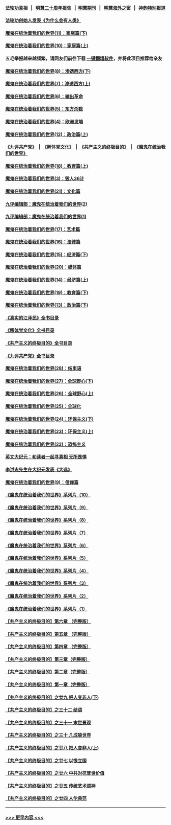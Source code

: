 #### [法轮功真相](https://github.com/gfw-breaker/truth/blob/master/README.md?t=0) &nbsp;&nbsp;|&nbsp;&nbsp; [明慧二十周年报告](https://github.com/gfw-breaker/mh-reports/blob/master/README.md?t=0) &nbsp;&nbsp;|&nbsp;&nbsp;[明慧期刊](https://github.com/gfw-breaker/mh-qikan) &nbsp;&nbsp;|&nbsp;&nbsp; [明慧海外之窗](https://github.com/gfw-breaker/mh-news/blob/master/README.md?t=0) &nbsp;&nbsp;|&nbsp;&nbsp; [神韵特别报道](https://github.com/gfw-breaker/mh-news/blob/master/shenyun.md?t=0)
#### [法轮功创始人发表《为什么会有人类》](../pages/nsc422/n13912117.md?t=03061543) 
#### [魔鬼在统治着我们的世界(11)：家庭篇(下)](../pages/nsc422/n10440961.md?t=03061543) 
#### [魔鬼在统治着我们的世界(10)：家庭篇(上)](../pages/nsc422/n10435448.md?t=03061543) 
#### 五毛举报越来越频繁，请网友们前往下载 [一键翻墙软件](https://github.com/gfw-breaker/ssr-accounts)，并将此项目推荐给亲友
#### [魔鬼在统治着我们的世界(8)：渗透西方(下)](../pages/nsc422/n10429603.md?t=03061543) 
#### [魔鬼在统治着我们的世界(7)：渗透西方(上)](../pages/nsc422/n10426013.md?t=03061543) 
#### [魔鬼在统治着我们的世界(6)：输出革命](../pages/nsc422/n10421536.md?t=03061543) 
#### [魔鬼在统治着我们的世界(5)：东方杀戮](../pages/nsc422/n10417707.md?t=03061543) 
#### [魔鬼在统治着我们的世界(4)：欧洲发端](../pages/nsc422/n10414890.md?t=03061543) 
#### [魔鬼在统治着我们的世界(12)：政治篇(上)](../pages/nsc422/n10444576.md?t=03061543) 
#### [《九评共产党》](https://github.com/begood0513/9ping.md/blob/master/README.md) &nbsp;|&nbsp; [《解体党文化》](../../../../jtdwh.md/blob/master/README.md)  &nbsp;|&nbsp; [《共产主义的终极目的》](../../../../gczydzjmd.md/blob/master/README.md) &nbsp;|&nbsp; [《魔鬼在统治我们的世界》](../../../../mgztzwmdsj.md/blob/master/README.md) 
#### [魔鬼在统治着我们的世界(18)：教育篇(上)](../pages/nsc422/n10526970.md?t=03061543) 
#### [魔鬼在统治着我们的世界(3)：毁人36计](../pages/nsc422/n10411583.md?t=03061543) 
#### [魔鬼在统治着我们的世界(21)：文化篇](../pages/nsc422/n10597706.md?t=03061543) 
#### [九评编辑部：魔鬼在统治着我们的世界(2)](../pages/nsc422/n10410036.md?t=03061543) 
#### [九评编辑部：魔鬼在统治着我们的世界(1)](../pages/nsc422/n10406825.md?t=03061543) 
#### [魔鬼在统治着我们的世界(17)：艺术篇](../pages/nsc422/n10499093.md?t=03061543) 
#### [魔鬼在统治着我们的世界(16)：法律篇](../pages/nsc422/n10485969.md?t=03061543) 
#### [魔鬼在统治着我们的世界(15)：经济篇(下)](../pages/nsc422/n10469975.md?t=03061543) 
#### [魔鬼在统治着我们的世界(20)：媒体篇](../pages/nsc422/n10586579.md?t=03061543) 
#### [魔鬼在统治着我们的世界(14)：经济篇(上)](../pages/nsc422/n10457370.md?t=03061543) 
#### [魔鬼在统治着我们的世界(19)：教育篇(下)](../pages/nsc422/n10564808.md?t=03061543) 
#### [魔鬼在统治着我们的世界(13)：政治篇(下)](../pages/nsc422/n10448270.md?t=03061543) 
#### [《真实的江泽民》全书目录](../pages/nsc422/n13721399.md?t=03061543) 
#### [《解体党文化》全书目录](../pages/nsc422/n13721157.md?t=03061543) 
#### [《共产主义的终极目的》全书目录](../pages/nsc422/n13721048.md?t=03061543) 
#### [《九评共产党》全书目录](../pages/nsc422/n13708085.md?t=03061543) 
#### [魔鬼在统治着我们的世界(28)：结束语](../pages/nsc422/n10936246.md?t=03061543) 
#### [魔鬼在统治着我们的世界(27)：全球野心(下)](../pages/nsc422/n10928319.md?t=03061543) 
#### [魔鬼在统治着我们的世界(26)：全球野心(上)](../pages/nsc422/n10900318.md?t=03061543) 
#### [魔鬼在统治着我们的世界(25)：全球化](../pages/nsc422/n10788205.md?t=03061543) 
#### [魔鬼在统治着我们的世界(24)：环保主义(下)](../pages/nsc422/n10695307.md?t=03061543) 
#### [魔鬼在统治着我们的世界(23)：环保主义(上)](../pages/nsc422/n10688613.md?t=03061543) 
#### [魔鬼在统治着我们的世界(22)：恐怖主义](../pages/nsc422/n10614727.md?t=03061543) 
#### [英文大纪元：和读者一起寻真相 无所畏惧](../pages/nsc422/n12542027.md?t=03061543) 
#### [李洪志先生在大纪元发表《大选》](../pages/nsc422/n12534746.md?t=03061543) 
#### [魔鬼在统治着我们的世界(9)：信仰篇](../pages/nsc422/n10432159.md?t=03061543) 
#### [《魔鬼在统治着我们的世界》系列片（10）](../pages/nsc422/n12292670.md?t=03061543) 
#### [《魔鬼在统治着我们的世界》系列片（9）](../pages/nsc422/n12290859.md?t=03061543) 
#### [《魔鬼在统治着我们的世界》系列片（8）](../pages/nsc422/n12287445.md?t=03061543) 
#### [《魔鬼在统治着我们的世界》系列片（7）](../pages/nsc422/n12283425.md?t=03061543) 
#### [《魔鬼在统治着我们的世界》系列片（6）](../pages/nsc422/n12282314.md?t=03061543) 
#### [《魔鬼在统治着我们的世界》系列片（5）](../pages/nsc422/n12281419.md?t=03061543) 
#### [《魔鬼在统治着我们的世界》系列片（4）](../pages/nsc422/n12274024.md?t=03061543) 
#### [《魔鬼在统治着我们的世界》系列片（3）](../pages/nsc422/n12271322.md?t=03061543) 
#### [《魔鬼在统治着我们的世界》系列片（2）](../pages/nsc422/n12269049.md?t=03061543) 
#### [《魔鬼在统治着我们的世界》系列片（1）](../pages/nsc422/n12267575.md?t=03061543) 
#### [【共产主义的终极目的】第六章 （完整版）](../pages/nsc422/n11428913.md?t=03061543) 
#### [【共产主义的终极目的】第五章 （完整版）](../pages/nsc422/n11428912.md?t=03061543) 
#### [【共产主义的终极目的】第四章 （完整版）](../pages/nsc422/n11428907.md?t=03061543) 
#### [【共产主义的终极目的】第三章（完整版）](../pages/nsc422/n11428848.md?t=03061543) 
#### [【共产主义的终极目的】第二章（完整版）](../pages/nsc422/n11428831.md?t=03061543) 
#### [【共产主义的终极目的】第一章（完整版）](../pages/nsc422/n11417651.md?t=03061543) 
#### [【共产主义的终极目的】之廿九 把人变非人(下)](../pages/nsc422/n11344140.md?t=03061543) 
#### [【共产主义的终极目的】之三十二 结语](../pages/nsc422/n11360535.md?t=03061543) 
#### [【共产主义的终极目的】之三十一 末世景观](../pages/nsc422/n11351129.md?t=03061543) 
#### [【共产主义的终极目的】之三十 几成狼世界](../pages/nsc422/n11348280.md?t=03061543) 
#### [【共产主义的终极目的】之廿八 把人变非人(上)](../pages/nsc422/n11340492.md?t=03061543) 
#### [【共产主义的终极目的】之廿七 以恨立国](../pages/nsc422/n11336944.md?t=03061543) 
#### [【共产主义的终极目的】之廿六 中共对抗普世价值](../pages/nsc422/n11324785.md?t=03061543) 
#### [【共产主义的终极目的】之廿五 传统艺术颂神](../pages/nsc422/n11296396.md?t=03061543) 
#### [【共产主义的终极目的】之廿四 人伦典范](../pages/nsc422/n11296397.md?t=03061543) 

----
#### [ >>> 更早内容 <<< ](../indexes/nsc422-earlier.md)
